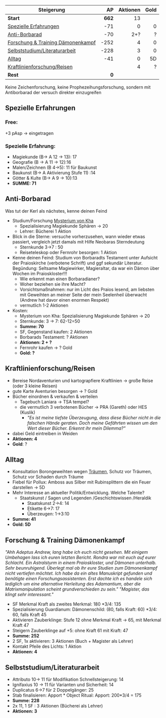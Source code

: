 | Steigerung                                                                                      |      AP | Aktionen | Gold |
| ----------------------------------------------------------------------------------------------- | ------: | -------: | ---: |
| **Start**                                                                                       | **662** |       13 |      |
| [Spezielle Erfahrungen](Andrew/Steigern.md#Spezielle%20Erfahrungen)                             |     -71 |        0 |    0 |
| [Anti-Borbarad](Andrew/Steigern.md#Anti-Borbarad)                                               |     -70 |      2+? |    ? |
| [Forschung & Training Dämonenkampf](Andrew/Steigern.md#Forschung%20&%20Training%20Dämonenkampf) |    -252 |        4 |    0 |
| [Selbststudium/Literaturarbeit](Andrew/Steigern.md#Selbststudium/Literaturarbeit)               |    -228 |        3 |    0 |
| [Alltag](Andrew/Steigern.md#Alltag)                                                             |     -41 |        0 |   5D |
| [Kraftlinienforschung/Reisen](Andrew/Steigern.md#Kraftlinienforschung/Reisen)                   |         |        4 |    ? |
| **Rest**                                                                                        |   **0** |          |      |

Keine Zeichenforschung, keine Prophezeihungsforschung, sondern mit Antiborbarad der versuch direkter einzugreifen
## Spezielle Erfahrungen
### Free:
+3 pAsp -> eingetragen
### Spezielle Erfahrung:
* Magiekunde (B-> A 12 -> 13): 17
* Geografie (B -> A 11 -> 12):16
* Malen/Zeichnen (B  4->5): 11 für Baukunst
* Baukunst (B-> A Aktivierung Stufe 11) :14
* Götter & Kulte (B-> A 9 -> 10):13 
* **SUMME: 71**


## Anti-Borbarad 
Was tut der Kerl als nächstes, kenne deinen Feind
* Studium/Forschung [Mysterium von Kha](lore#Mysterium%20von%20Kha)
	* Spezialisierung Magiekunde Sphären -> 20
	* Lehrer: Bücherei 1 Aktion
* Blick in die Sterne: versuche vorherzusehen, wann wieder etwas passiert, vergleich jetzt damals mit Hilfe Neobaras Sterndeutung
	* Sternkunde 3->7 : 50 
	* Reiseteleskop oder Fernrohr besorgen: 1 Aktion
* Kenne deinen Feind: Studium von Borbaradts Testament unter Aufsicht der Praioskirche (verbotene Schrift) und ggf sekundär Literatur. Begündung: Seltsame Magiewirker, Magieraltar, da war ein Dämon über Wochen im Praioskloster!!!
	* Wie erkennt man einen Borbaradianer?
	* Woher beziehen sie ihre Macht?
	* Vorsichtsmaßnahmen: nur im Licht des Praios lesend, am liebsten mit Geweihten an meiner Seite der mein Seelenheil überwacht (Andrew hat davor einen enormen Respekt)
	* vermutlich 1-2 Aktionen 
* Kosten:
	* Mysterium von Kha: Spezialisierung Magiekunde Sphären -> 20
	* Sternkunde: 3 -> 7: 62-12=50
	* **Summe: 70**
	* SF, Gegenstand kaufen: 2 Aktionen
	* Borbarads Testament: ? Aktionen
	* **Aktionen: 2 + ?**
	* Fernrohr kaufen -> ? Gold
	* **Gold: ?**
	

## Kraftlinienforschung/Reisen
* Bereise Nordaventurien und kartograpfiere Kraftlinien -> große Reise (oder 3 kleine Reisen)
* gute Karte Aventurien besorgen -> ? Gold
* Bücher einordnen & verkaufen & verteilen 
	* Tagebuch Laniara -> TSA tempel?
	* die vermutlich 3 verbotenen Bücher -> PRA (Gareth) oder HES (Kuslik)
		* *"Es ist meine tiefste Überzeugung, dass diese Bücher nicht in die falschen Hände geraten. Doch meine Gefährten wissen um den Wert dieser Bücher. Erkennt ihr mein Dilemma?"*
* dabei Geld eintreiben in Weiden
* **Aktionen: 4**
* **Gold**: ?

## Alltag 
* Konsultation Borongeweihten wegen [Träumen](Notizen/Träume.md), Schutz vor Träumen, Schutz vor Schaden durch Träume
* Fiebel für Pollux: Amboss aus Silber mit Rubinsplittern die ein Feuer darstellen -> 5D
* Mehr Interesse an aktueller Politik/Entwicklung. Welche Talente?
	* Staatskunst / Sagen und Legenden /Geschichtswissen /Heraldik
		* Staatskunst 2->4: 14
		* Etikette 6->7: 17
		* Überzeugen: 1->3:10
* **Summe: 41**
* **Gold: 5D**
## Forschung & Training Dämonenkampf
*"Ahh Adeptus Andrew, lang habe ich euch nicht gesehen. Mit einigem Umbehagen lass ich euren letzten Bericht. Rondra war mit euch auf eurer Schlacht. Ein Astralsturm in einem Praioskloster, und Dämonen unterhalb. Sehr beunruhigend. Überlegt mal ob ihr eure Studien zum Dämonenkampf nicht vertiefen möchtet. Ich habe da ein altes Manuskript gefunden und benötigte einen Forschungsassistenten. Erst dachte ich es handele sich lediglich um eine alternative Herleitung des Adamantium, aber die Matrixmanipulation scheint grundverschieden zu sein."* 
*"Magister, das klingt sehr interessant."*
* SF Merkmal Kraft als zweites Merkmal: 180 \*3/4: 135
* Spezialisierung Guardianum: Dämonenschild: (80, falls Kraft: 60) \*3/4: 60, falls Kraft 45
* Aktivieren Zauberklinge: Stufe 12 ohne Merkmal Kraft -> 65, mit Merkmal Kraft 47
* Steigern Zauberklinge auf +5: ohne Kraft 61 mit Kraft: 47
* **Summe: 252** 
* 2 SF, 1x aktivieren: 3 Aktionen (Buch + Magister als Lehrer)
* Kontakt Pfeile des Lichts: 1 Aktion
* **Aktionen: 4**

## Selbststudium/Literaturarbeit
* Attributo 10-> 11 für Modifikation Schnellsteigerung: 14
* Ignifaxius 10 -> 11 für Varianten und Sicherheit: 14
* Duplicatus 6->7 für 2 Doppelgänger: 25
* Stab finalisieren: Apport
		* Object Ritual: Apport: 200\*3/4 = 175
* **Summe: 228**
* 2x 11, 1 SF : 3 Aktionen (Bücherei als Lehrer)
* **Aktionen: 3**








